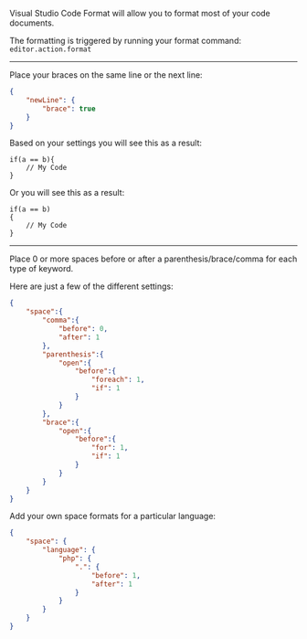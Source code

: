 Visual Studio Code Format will allow you to format most of your code documents.

The formatting is triggered by running your format command: `editor.action.format`

<hr>

Place your braces on the same line or the next line:

```json
{
    "newLine": {
        "brace": true
    }
}
```

Based on your settings you will see this as a result:

```
if(a == b){
    // My Code
}
```
Or you will see this as a result:
```
if(a == b)
{
    // My Code
}
```

<hr>

Place 0 or more spaces before or after a parenthesis/brace/comma for each type of keyword.

Here are just a few of the different settings:

```json
{
    "space":{
        "comma":{
            "before": 0,
            "after": 1
        },
        "parenthesis":{
            "open":{
                "before":{
                    "foreach": 1,
                    "if": 1
                }
            }
        },
        "brace":{
            "open":{
                "before":{
                    "for": 1,
                    "if": 1
                }
            }
        }
    }
}
```

Add your own space formats for a particular language:

```json
{
    "space": {
        "language": {
            "php": {
                ".": {
                    "before": 1,
                    "after": 1
                }
            }
        }
    }
}
```
